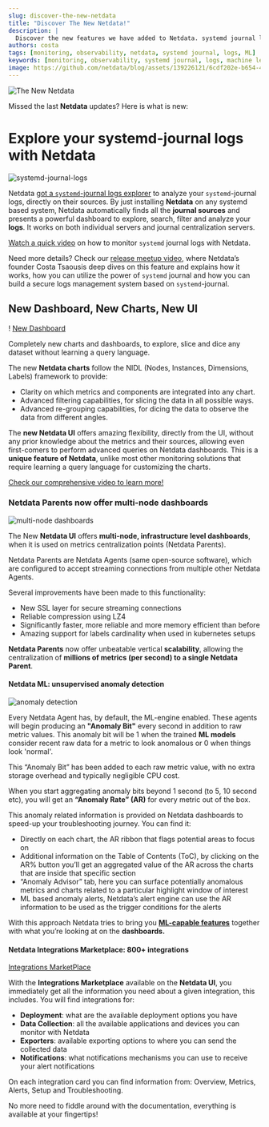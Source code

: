 ```yaml
---
slug: discover-the-new-netdata
title: "Discover The New Netdata!"
description: |
  Discover the new features we have added to Netdata. systemd journal logs, machine learning features and so much more
authors: costa
tags: [monitoring, observability, netdata, systemd journal, logs, ML]
keywords: [monitoring, observability, systemd journal, logs, machine learning, netdata agent]
image: https://github.com/netdata/blog/assets/139226121/6cdf202e-b654-42e8-889c-d401fbeae3fa
---
```

![The New Netdata](https://github.com/netdata/blog/assets/139226121/6cdf202e-b654-42e8-889c-d401fbeae3fa)

Missed the last **Netdata** updates? Here is what is new:

# Explore your systemd-journal logs with Netdata

![systemd-journal-logs](https://github.com/netdata/blog/assets/139226121/7d2779c9-0efb-4491-8fe3-aedce1dc72fb)

Netdata [got a `systemd`-journal logs explorer](https://learn.netdata.cloud/docs/logs/systemd-journal/?utm_source=IL&utm_medium=internallinking&utm_campaign=new_netada) to analyze your `systemd`-journal logs, directly on their sources. By just installing **Netdata** on any systemd based system, Netdata automatically finds all the **journal sources** and presents a powerful dashboard to explore, search, filter and analyze your **logs**. It works on both individual servers and journal centralization servers.

[Watch a quick video](https://www.youtube.com/watch?v=-PLUjVXwC4Q) on how to monitor `systemd` journal logs with Netdata.

Need more details? Check our [release meetup video](https://www.youtube.com/watch?v=YRTDQ1CsE3Y&t=9s), where Netdata’s founder Costa Tsaousis deep dives on this feature and explains how it works, how you can utilize the power of `systemd` journal and how you can build a secure logs management system based on `systemd`-journal.

## New Dashboard, New Charts, New UI

! [New Dashboard](https://github.com/netdata/blog/assets/139226121/885611a7-6d94-4425-8267-c337e63d6211)


Completely new charts and dashboards, to explore, slice and dice any dataset without learning a query language.

The new **Netdata charts** follow the NIDL (Nodes, Instances, Dimensions, Labels) framework to provide:

- Clarity on which metrics and components are integrated into any chart.
- Advanced filtering capabilities, for slicing the data in all possible ways.
- Advanced re-grouping capabilities, for dicing the data to observe the data from different angles.

The **new Netdata UI** offers amazing flexibility, directly from the UI, without any prior knowledge about the metrics and their sources, allowing even first-comers to perform advanced queries on Netdata dashboards. This is a **unique feature of Netdata**, unlike most other monitoring solutions that require learning a query language for customizing the charts.

[Check our comprehensive video to learn more!](https://www.youtube.com/watch?v=T5N_03NV9Ac&t=14s)

### Netdata Parents now offer multi-node dashboards

![multi-node dashboards](https://github.com/netdata/blog/assets/139226121/dccc1a10-a9b9-42b9-8450-91f2452c9de7)

The New **Netdata UI** offers **multi-node, infrastructure level dashboards**, when it is used on metrics centralization points (Netdata Parents).

Netdata Parents are Netdata Agents (same open-source software), which are configured to accept streaming connections from multiple other Netdata Agents.

Several improvements have been made to this functionality:

- New SSL layer for secure streaming connections
- Reliable compression using LZ4
- Significantly faster, more reliable and more memory efficient than before
- Amazing support for labels cardinality when used in kubernetes setups

**Netdata Parents** now offer unbeatable vertical **scalability**, allowing the centralization of **millions of metrics (per second) to a single Netdata Parent**.

#### Netdata ML: unsupervised anomaly detection

![anomaly detection](https://github.com/netdata/blog/assets/139226121/03d5f903-8508-4027-bad7-af8c919a0a2b)


Every Netdata Agent has, by default, the ML-engine enabled. These agents will begin producing an **"Anomaly Bit"** every second in addition to raw metric values. This anomaly bit will be 1 when the trained **ML models** consider recent raw data for a metric to look anomalous or 0 when things look 'normal'. 

This “Anomaly Bit” has been added to each raw metric value, with no extra storage overhead and typically negligible CPU cost.

When you start aggregating anomaly bits beyond 1 second (to 5, 10 second etc), you will get  an **“Anomaly Rate” (AR)** for every metric out of the box.

This anomaly related information is provided on Netdata dashboards to speed-up your troubleshooting journey. You can find it:
- Directly on each chart, the AR ribbon that flags potential areas to focus on
- Additional information on the Table of Contents (ToC), by clicking on the AR% button you’ll get an aggregated value of the AR across the charts that are inside that specific section
- “Anomaly Advisor” tab, here you can surface potentially anomalous metrics and charts related to a particular highlight window of interest 
- ML based anomaly alerts, Netdata’s alert engine can use the AR information to be used as the trigger conditions for the alerts

With this approach Netdata tries to bring you **[ML-capable features](https://blog.netdata.cloud/our-first-ml-based-anomaly-alert/)** together with what you’re looking at on the **dashboards.**

#### Netdata Integrations Marketplace: 800+ integrations

[Integrations MarketPlace](https://github-production-user-asset-6210df.s3.amazonaws.com/139226121/278617020-c4d534d7-779b-47ca-b8d8-e10f7ee4fb90.png)

With the **Integrations Marketplace** available on the **Netdata UI**, you immediately get all the information you need about a given integration, this includes. You will find integrations for:

- **Deployment**: what are the available deployment options you have
- **Data Collection**: all the available applications and devices you can monitor with Netdata
- **Exporters**: available exporting options to where you can send the collected data
- **Notifications**: what notifications mechanisms you can use to receive your alert notifications

On each integration card you can find information from: Overview, Metrics, Alerts, Setup and Troubleshooting.

No more need to fiddle around with the documentation, everything is available at your fingertips!
